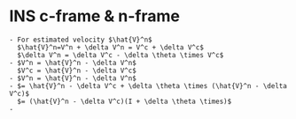 # INS c-frame & n-frame
	- For estimated velocity $\hat{V}^n$
	  $\hat{V}^n=V^n + \delta V^n = V^c + \delta V^c$
	  $\delta V^n = \delta V^c - \delta \theta \times V^c$
	- $V^n = \hat{V}^n - \delta V^n$
	  $V^c = \hat{V}^n - \delta V^c$
	- $V^n = \hat{V}^n - \delta V^n$
	- $= \hat{V}^n - \delta V^c + \delta \theta \times (\hat{V}^n - \delta V^c)$
	  $= (\hat{V}^n - \delta V^c)(I + \delta \theta \times)$
	-
